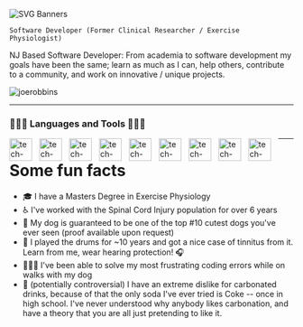![SVG Banners](https://svg-banners.vercel.app/api?type=typeWriter&text1=Joe%20Robbins%20🧑🏻‍🔬👨🏻‍💻&width=800&height=400)

`Software Developer (Former Clinical Researcher / Exercise Physiologist)` 

NJ Based Software Developer: 
From academia to software development my goals have been the same; learn as much as I can, help others, contribute to a community, and work on innovative / unique projects. 

<p align="left"> <img src="https://komarev.com/ghpvc/?username=Jrobbins973&label=Profile%20views&color=0e75b6&style=flat" alt="joerobbins" /> </p>

---



### 👨🏻‍💻 Languages and Tools 👨🏻‍💻

<a href="https://www.javascript.com/"> 
<img align="left" alt="tech-icon" width="40px" style="padding-right:10px" src="https://cdn.jsdelivr.net/gh/devicons/devicon/icons/javascript/javascript-original.svg" />
</a>
<img align="left" alt="tech-icon" width="40px" style="padding-right:10px" src="https://cdn.jsdelivr.net/gh/devicons/devicon/icons/react/react-original.svg" />
<img align="left" alt="tech-icon" width="40px" style="padding-right:10px" src="https://cdn.jsdelivr.net/gh/devicons/devicon/icons/ruby/ruby-plain.svg" />
<img align="left" alt="tech-icon" width="40px" style="padding-right:10px" src="https://cdn.jsdelivr.net/gh/devicons/devicon/icons/rails/rails-plain-wordmark.svg" />
<img align="left" alt="tech-icon" width="40px" style="padding-right:10px" src="https://cdn.jsdelivr.net/gh/devicons/devicon/icons/html5/html5-original.svg" />
<img align="left" alt="tech-icon" width="40px" style="padding-right:10px" src="https://cdn.jsdelivr.net/gh/devicons/devicon/icons/css3/css3-original.svg" />
<img align="left" alt="tech-icon" width="40px" style="padding-right:10px" src="https://cdn.jsdelivr.net/gh/devicons/devicon/icons/tailwindcss/tailwindcss-plain.svg" />
<img align="left" alt="tech-icon" width="40px" style="padding-right:10px" src="https://cdn.jsdelivr.net/gh/devicons/devicon/icons/nodejs/nodejs-original-wordmark.svg" />
<img align="left" alt="tech-icon" width="40px" style="padding-right:10px" src="https://cdn.jsdelivr.net/gh/devicons/devicon/icons/go/go-original.svg" />

---

# Some fun facts

- 🎓 I have a Masters Degree in Exercise Physiology
- ♿️ I've worked with the Spinal Cord Injury population for over 6 years
- 🦮 My dog is guaranteed to be one of the top #10 cutest dogs you've ever seen (proof available upon request)
- 🥁 I played the drums for ~10 years and got a nice case of tinnitus from it. Learn from me, wear hearing protection! 🎧
- 🚶🏻‍♂️ I've been able to solve my most frustrating coding errors while on walks with my dog
- 🥤 (potentially controversial) I have an extreme dislike for carbonated drinks, because of that the only soda I've ever tried is Coke -- once in high school. I've never understood why anybody likes carbonation, and have a theory that you are all just pretending to like it.